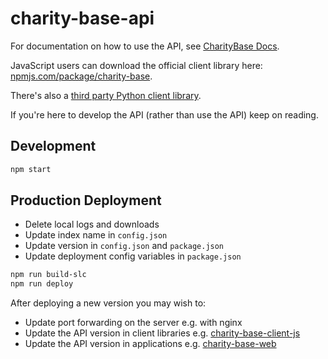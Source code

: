 # charity-base-api

For documentation on how to use the API, see [CharityBase Docs](https://charity-base.github.io/charity-base-docs/).

JavaScript users can download the official client library here: [npmjs.com/package/charity-base](https://www.npmjs.com/package/charity-base).

There's also a [third party Python client library](https://github.com/drkane/charity-base-client-python).

If you're here to develop the API (rather than use the API) keep on reading.

## Development

```bash
npm start
```

## Production Deployment

* Delete local logs and downloads
* Update index name in `config.json`
* Update version in `config.json` and `package.json`
* Update deployment config variables in `package.json`

```bash
npm run build-slc
npm run deploy
```

After deploying a new version you may wish to:

* Update port forwarding on the server e.g. with nginx
* Update the API version in client libraries e.g. [charity-base-client-js](https://github.com/charity-base/charity-base-client-js)
* Update the API version in applications e.g. [charity-base-web](https://github.com/charity-base/charity-base-web)